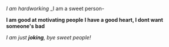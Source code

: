 *I am hardworking*
_I am a sweet person-

__I am good at motivating people__
**I have a good heart, I dont want someone's bad**


_I am just **joking**, bye sweet people!_
